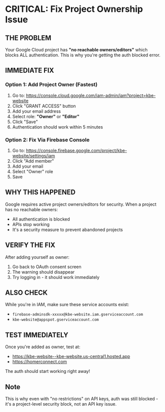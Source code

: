 # CRITICAL: Fix Project Ownership Issue

## THE PROBLEM

Your Google Cloud project has **"no reachable owners/editors"** which blocks ALL authentication. This is why you're getting the auth blocked error.

## IMMEDIATE FIX

### Option 1: Add Project Owner (Fastest)

1. Go to: https://console.cloud.google.com/iam-admin/iam?project=kbe-website
2. Click "GRANT ACCESS" button
3. Add your email address
4. Select role: **"Owner"** or **"Editor"**
5. Click "Save"
6. Authentication should work within 5 minutes

### Option 2: Fix Via Firebase Console

1. Go to: https://console.firebase.google.com/project/kbe-website/settings/iam
2. Click "Add member"
3. Add your email
4. Select "Owner" role
5. Save

## WHY THIS HAPPENED

Google requires active project owners/editors for security. When a project has no reachable owners:

- All authentication is blocked
- APIs stop working
- It's a security measure to prevent abandoned projects

## VERIFY THE FIX

After adding yourself as owner:

1. Go back to OAuth consent screen
2. The warning should disappear
3. Try logging in - it should work immediately

## ALSO CHECK

While you're in IAM, make sure these service accounts exist:

- `firebase-adminsdk-xxxxx@kbe-website.iam.gserviceaccount.com`
- `kbe-website@appspot.gserviceaccount.com`

## TEST IMMEDIATELY

Once you're added as owner, test at:

- https://kbe-website--kbe-website.us-central1.hosted.app
- https://homerconnect.com

The auth should start working right away!

## Note

This is why even with "no restrictions" on API keys, auth was still blocked - it's a project-level security block, not an API key issue.
